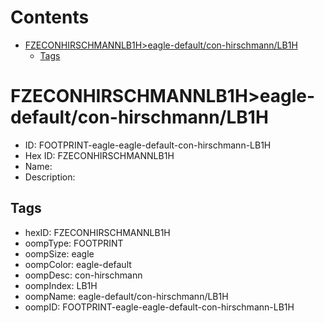 



Contents
========

* [FZECONHIRSCHMANNLB1H>eagle-default/con-hirschmann/LB1H](#fzeconhirschmannlb1heagle-defaultcon-hirschmannlb1h)
	* [Tags](#tags)

# FZECONHIRSCHMANNLB1H>eagle-default/con-hirschmann/LB1H

- ID: FOOTPRINT-eagle-eagle-default-con-hirschmann-LB1H
- Hex ID: FZECONHIRSCHMANNLB1H
- Name: 
- Description: 

## Tags

- hexID: FZECONHIRSCHMANNLB1H
- oompType: FOOTPRINT
- oompSize: eagle
- oompColor: eagle-default
- oompDesc: con-hirschmann
- oompIndex: LB1H
- oompName: eagle-default/con-hirschmann/LB1H
- oompID: FOOTPRINT-eagle-eagle-default-con-hirschmann-LB1H
